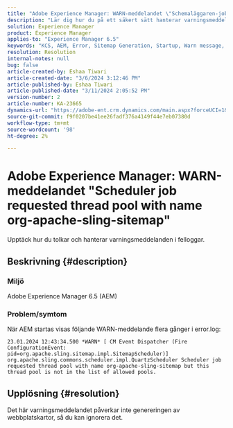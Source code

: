 ```yaml
---
title: "Adobe Experience Manager: WARN-meddelandet \"Schemaläggaren-jobbet begärde trådpoolen med namnet org-apache-sling-sitemap\""
description: "Lär dig hur du på ett säkert sätt hanterar varningsmeddelanden som inte påverkar när AEM startas."
solution: Experience Manager
product: Experience Manager
applies-to: "Experience Manager 6.5"
keywords: "KCS, AEM, Error, Sitemap Generation, Startup, Warn message, Error.log, Thread pool"
resolution: Resolution
internal-notes: null
bug: false
article-created-by: Eshaa Tiwari
article-created-date: "3/6/2024 3:12:46 PM"
article-published-by: Eshaa Tiwari
article-published-date: "3/11/2024 2:05:52 PM"
version-number: 2
article-number: KA-23665
dynamics-url: "https://adobe-ent.crm.dynamics.com/main.aspx?forceUCI=1&pagetype=entityrecord&etn=knowledgearticle&id=ce4145f6-cbdb-ee11-904d-6045bd006b4b"
source-git-commit: f9f0207be41ee26fadf376a4149f44e7eb07380d
workflow-type: tm+mt
source-wordcount: '98'
ht-degree: 2%

---
```


# Adobe Experience Manager: WARN-meddelandet &quot;Scheduler job requested thread pool with name org-apache-sling-sitemap&quot;


Upptäck hur du tolkar och hanterar varningsmeddelanden i felloggar.

## Beskrivning {#description}


### <b>Miljö</b>

Adobe Experience Manager 6.5 (AEM)

### Problem/symtom

När AEM startas visas följande WARN-meddelande flera gånger i error.log:


```
23.01.2024 12:43:34.500 *WARN* [ CM Event Dispatcher (Fire ConfigurationEvent: pid=org.apache.sling.sitemap.impl.SitemapScheduler)]  org.apache.sling.commons.scheduler.impl.QuartzScheduler Scheduler job requested thread pool with name org-apache-sling-sitemap but this thread pool is not in the list of allowed pools.
```





## Upplösning {#resolution}


Det här varningsmeddelandet påverkar inte genereringen av webbplatskartor, så du kan ignorera det.
